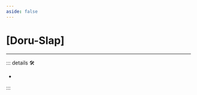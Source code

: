 ```yaml
---
aside: false
---
```

# <py>[Doru-Slap]</py>

---

<!-- =================================================== -->
<!-- =================================================== -->
<!-- =================================================== -->
<!-- =================================================== -->
<!-- =================================================== -->
::: details 🛠

-

:::
